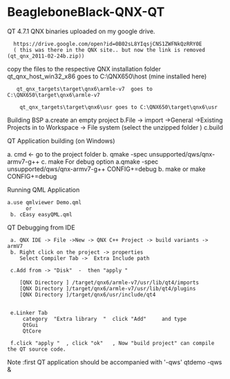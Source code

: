 # BeagleboneBlack-QNX-QT

 QT 4.7.1 QNX binaries uploaded on my google drive.
 
      https://drive.google.com/open?id=0B02sL8YIqsjCNS1ZWFNkQzRRY0E
      ( this was there in the QNX site.. but now the link is removed  (qt_qnx_2011-02-24b.zip))
 
copy the files to the respective QNX installation folder 
       qt_qnx_host_win32_x86 goes to  C:\QNX650\host (mine installed here) 

       qt_qnx_targets\target\qnx6\armle-v7  goes to  C:\QNX650\target\qnx6\armle-v7

        qt_qnx_targets\target\qnx6\usr goes to C:\QNX650\target\qnx6\usr


Building BSP
    a.create an empty project 
    b.File -> import ->General ->Existing Projects in to Workspace -> File system (select the unzipped folder ) 
    c.build 

QT Application building (on Windows)
   
   a. cmd <-   go to the project folder
   b. qmake -spec unsupported/qws/qnx-armv7-g++
   c. make 
   For debug option 
   a.qmake -spec unsupported/qws/qnx-armv7-g++ CONFIG+=debug
   b. make or make CONFIG+=debug

Running QML Application 
    
    a.use qmlviewer Demo.qml
          or 
     b. cEasy easyQML.qml

QT Debugging from IDE 
 
     a. QNX IDE -> File ->New -> QNX C++ Project -> build variants -> armV7 
     b. Right click on the project -> properties
        Select Compiler Tab ->  Extra Include path 

     c.Add from -> "Disk"  -  then "apply "

        [QNX Directory ] /target/qnx6/armle-v7/usr/lib/qt4/imports
        [QNX Directory ]/target/qnx6/armle-v7/usr/lib/qt4/plugins
        [QNX Directory ]/target/qnx6/usr/include/qt4


     e.Linker Tab 
         category  "Extra library  "  click "Add"     and type
         QtGui
         QtCore

     f.click "apply "  , click "ok"   , Now "build project" can compile the QT source code.



Note :first QT application should be accompanied with '-qws'
 qtdemo -qws &
 

